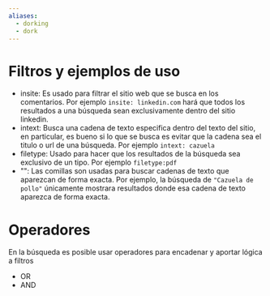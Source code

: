 ```yaml
---
aliases:
  - dorking
  - dork
---
```

# Filtros y ejemplos de uso
- insite: Es usado para filtrar el sitio web que se busca en los comentarios. Por ejemplo `insite: linkedin.com` hará que todos los resultados a una búsqueda sean exclusivamente dentro del sitio linkedin.
- intext: Busca una cadena de texto especifica dentro del texto del sitio, en particular, es bueno si lo que se busca es evitar que la cadena sea el titulo o url de una búsqueda. Por ejemplo `intext: cazuela`
- filetype: Usado para hacer que los resultados de la búsqueda sea exclusivo de un tipo. Por ejemplo `filetype:pdf`
- "": Las comillas son usadas para buscar cadenas de texto que aparezcan de forma exacta. Por ejemplo, la búsqueda de `"Cazuela de pollo"` únicamente mostrara resultados donde esa cadena de texto aparezca de forma exacta.
# Operadores
En la búsqueda es posible usar operadores para encadenar y aportar lógica a filtros
- OR
- AND